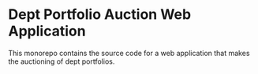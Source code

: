 # Dept Portfolio Auction Web Application

This monorepo contains the source code for a web application that makes the auctioning of dept portfolios.
